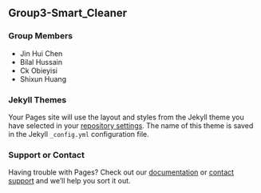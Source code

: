 ## Group3-Smart_Cleaner



### Group Members




- Jin Hui Chen
- Bilal Hussain
- Ck Obieyisi
- Shixun Huang




### Jekyll Themes

Your Pages site will use the layout and styles from the Jekyll theme you have selected in your [repository settings](https://github.com/JHChen3/Group3.github.io/settings). The name of this theme is saved in the Jekyll `_config.yml` configuration file.

### Support or Contact

Having trouble with Pages? Check out our [documentation](https://help.github.com/categories/github-pages-basics/) or [contact support](https://github.com/contact) and we’ll help you sort it out.
